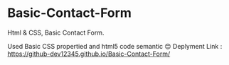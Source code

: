# Basic-Contact-Form
Html &amp; CSS, Basic Contact Form.

Used Basic CSS propertied and html5 code semantic 😊
Deplyment Link :  https://github-dev12345.github.io/Basic-Contact-Form/
